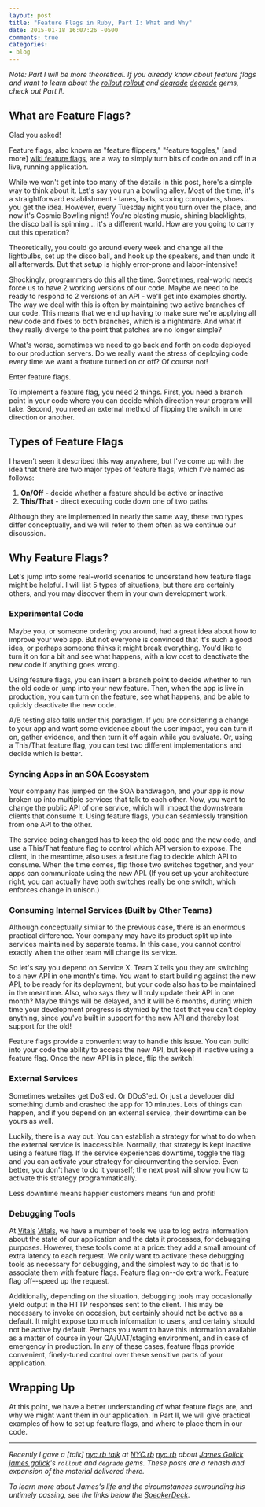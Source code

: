 ```yaml
---
layout: post
title: "Feature Flags in Ruby, Part I: What and Why"
date: 2015-01-18 16:07:26 -0500
comments: true
categories:
- blog
---
```


*Note: Part I will be more theoretical.  If you already know about feature
flags and want to learn about the [rollout] [rollout] and [degrade] [degrade]
gems, check out Part II.*

## What are Feature Flags?
Glad you asked!

Feature flags, also known as "feature flippers," "feature toggles,"
[and more] [wiki feature flags], are a way to simply turn bits of code on and
off in a live, running application.

While we won't get into too many of the details in this post, here's a simple
way to think about it.  Let's say you run a bowling alley.  Most of the time,
it's a straightforward establishment - lanes, balls, scoring computers, shoes...
you get the idea.  However, every Tuesday night you turn over the place, and now
it's Cosmic Bowling night!  You're blasting music, shining blacklights, the
disco ball is spinning... it's a different world.  How are you going to carry
out this operation?

<!-- more -->

Theoretically, you could go around every week and change all the lightbulbs, set
up the disco ball, and hook up the speakers, and then undo it all afterwards.
But that setup is highly error-prone and labor-intensive!

Shockingly, programmers do this all the time.  Sometimes, real-world needs force
us to have 2 working versions of our code.  Maybe we need to be ready to respond
to 2 versions of an API - we'll get into examples shortly.  The way we deal with
this is often by maintaining two active branches of our code.  This means that
we end up having to make sure we're applying all new code and fixes to both
branches, which is a nightmare.  And what if they really diverge to the point
that patches are no longer simple?

What's worse, sometimes we need to go back and forth on code deployed to our
production servers.  Do we really want the stress of deploying code every time
we want a feature turned on or off?  Of course not!

Enter feature flags.

To implement a feature flag, you need 2 things.  First, you need a branch point
in your code where you can decide which direction your program will take.
Second, you need an external method of flipping the switch in one direction or
another.

<a name="feature-flag-types"></a>
## Types of Feature Flags
I haven't seen it described this way anywhere, but I've come up with the idea
that there are two major types of feature flags, which I've named as follows:

1. **On/Off** - decide whether a feature should be active or inactive
2. **This/That** - direct executing code down one of two paths

Although they are implemented in nearly the same way, these two types differ
conceptually, and we will refer to them often as we continue our discussion.

## Why Feature Flags?
Let's jump into some real-world scenarios to understand how feature flags might
be helpful.  I will list 5 types of situations, but there are certainly others,
and you may discover them in your own development work.

### Experimental Code
Maybe you, or someone ordering you around, had a great idea about how to improve
your web app.  But not everyone is convinced that it's such a good idea, or
perhaps someone thinks it might break everything.  You'd like to turn it on for
a bit and see what happens, with a low cost to deactivate the new code if
anything goes wrong.

Using feature flags, you can insert a branch point to decide whether to run the
old code or jump into your new feature.  Then, when the app is live in
production, you can turn on the feature, see what happens, and be able to
quickly deactivate the new code.

A/B testing also falls under this paradigm.  If you are considering a change to
your app and want some evidence about the user impact, you can turn it on,
gather evidence, and then turn it off again while you evaluate.  Or, using a
This/That feature flag, you can test two different implementations and decide
which is better.

### Syncing Apps in an SOA Ecosystem
Your company has jumped on the SOA bandwagon, and your app is now broken up into
multiple services that talk to each other.  Now, you want to change the public
API of one service, which will impact the downstream clients that consume it.
Using feature flags, you can seamlessly transition from one API to the other.

The service being changed has to keep the old code and the new code, and use a
This/That feature flag to control which API version to expose.  The client, in
the meantime, also uses a feature flag to decide which API to consume.  When the
time comes, flip those two switches together, and your apps can communicate
using the new API.  (If you set up your architecture right, you can actually
have both switches really be one switch, which enforces change in unison.)

### Consuming Internal Services (Built by Other Teams)
Although conceptually similar to the previous case, there is an enormous
practical difference.  Your company may have its product split up into services
maintained by separate teams.  In this case, you cannot control exactly when the
other team will change its service.

So let's say you depend on Service X.  Team X tells you they are switching to a
new API in one month's time.  You want to start building against the new API,
to be ready for its deployment, but your code also has to be maintained in the
meantime.  Also, who says they will truly update their API in one month?  Maybe
things will be delayed, and it will be 6 months, during which time your
development progress is stymied by the fact that you can't deploy anything,
since you've built in support for the new API and thereby lost support for the
old!

Feature flags provide a convenient way to handle this issue.  You can build into
your code the ability to access the new API, but keep it inactive using a
feature flag.  Once the new API is in place, flip the switch!

### External Services
Sometimes websites get DoS'ed.  Or DDoS'ed.  Or just a developer did something
dumb and crashed the app for 10 minutes.  Lots of things can happen, and if you
depend on an external service, their downtime can be yours as well.

Luckily, there is a way out.  You can establish a strategy for what to do when
the external service is inaccessible.  Normally, that strategy is kept inactive
using a feature flag.  If the service experiences downtime, toggle the flag and
you can activate your strategy for circumventing the service.  Even better, you
don't have to do it yourself; the next post will show you how to activate this
strategy programmatically.

Less downtime means happier customers means fun and profit!

### Debugging Tools
At [Vitals] [Vitals], we have a number of tools we use to log extra information
about the state of our application and the data it processes, for debugging
purposes.  However, these tools come at a price: they add a small amount of
extra latency to each request.  We only want to activate these debugging tools
as necessary for debugging, and the simplest way to do that is to associate them
with feature flags.  Feature flag on--do extra work.  Feature flag off--speed
up the request.

Additionally, depending on the situation, debugging tools may occasionally yield
output in the HTTP responses sent to the client.  This may be necessary to
invoke on occasion, but certainly should not be active as a default.  It might
expose too much information to users, and certainly should not be active by
default.  Perhaps you want to have this information available as a matter of
course in your QA/UAT/staging environment, and in case of emergency in
production.  In any of these cases, feature flags provide convenient,
finely-tuned control over these sensitive parts of your application.

## Wrapping Up
At this point, we have a better understanding of what feature flags are, and why
we might want them in our application.  In Part II, we will give practical
examples of how to set up feature flags, and where to place them in our code.

***

*Recently I gave a [talk] [nyc.rb talk] at [NYC.rb] [nyc.rb] about
[James Golick] [james golick]'s `rollout` and `degrade` gems.  These posts are a
rehash and expansion of the material delivered there.*

*To learn more about James's life and the circumstances surrounding his untimely
passing, see the links below the [SpeakerDeck][SpeakerDeck].*

[rollout]: https://github.com/FetLife/rollout
[degrade]: https://github.com/jamesgolick/degrade
[wiki feature flags]: http://en.wikipedia.org/wiki/Feature_toggle

[nyc.rb talk]: /talks/2015/01/14/flag-your-features-with-rollout-and-degrade
[nyc.rb]: http://www.meetup.com/NYC-rb/
[james golick]: http://jamesgolick.com
[SpeakerDeck]: https://speakerdeck.com/amcaplan/flag-your-features-with-rollout-and-degrade
[Vitals]: http://vitals.com